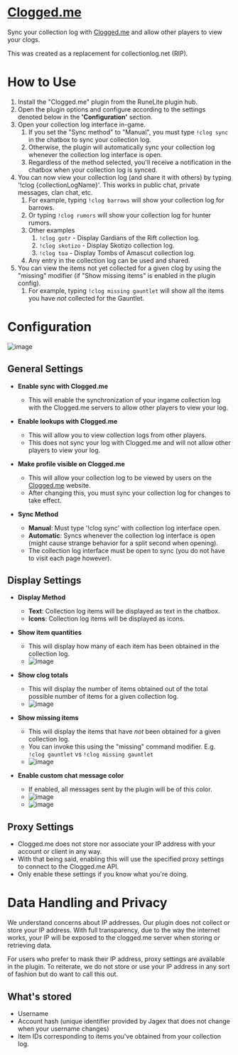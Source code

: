 # [Clogged.me](https://Clogged.me)
Sync your collection log with [Clogged.me](https://Clogged.me) and allow other players to view your clogs.

This was created as a replacement for collectionlog.net (RIP).

# How to Use
1. Install the "Clogged.me" plugin from the RuneLite plugin hub.
2. Open the plugin options and configure according to the settings denoted below in the **'Configuration'** section.
3. Open your collection log interface in-game.
   1. If you set the "Sync method" to "Manual", you must type `!clog sync` in the chatbox to sync your collection log.
   2. Otherwise, the plugin will automatically sync your collection log whenever the collection log interface is open.
   3. Regardless of the method selected, you'll receive a notification in the chatbox when your collection log is synced.
4. You can now view your collection log (and share it with others) by typing '!clog {collectionLogName}'. This works in public chat, private messages, clan chat, etc.
   1. For example, typing `!clog barrows` will show your collection log for barrows.
   2. Or typing `!clog rumors` will show your collection log for hunter rumors.
   3. Other examples
      1. `!clog gotr` - Display Gardians of the Rift collection log.
      2. `!clog skotizo` - Display Skotizo collection log.
      3. `!clog toa` - Display Tombs of Amascut collection log.
   4. Any entry in the collection log can be used and shared.
5. You can view the items not yet collected for a given clog by using the "missing" modifier (if "Show missing items" is enabled in the plugin config).
   1. For example, typing `!clog missing gauntlet` will show all the items you have *not* collected for the Gauntlet.
      
# Configuration
![image](https://github.com/user-attachments/assets/a39416de-51c5-4388-a74c-de206181ddef)

## General Settings

- **Enable sync with Clogged.me**
  - This will enable the synchronization of your ingame collection log with the Clogged.me servers to allow other players to view your log.

- **Enable lookups with Clogged.me**
  - This will allow you to view collection logs from other players.
  - This does not sync your log with Clogged.me and will not allow other players to view your log.
 
- **Make profile visible on Clogged.me**
  - This will allow your collection log to be viewed by users on the [Clogged.me](https://Clogged.me) website.
  - After changing this, you must sync your collection log for changes to take effect.
 
- **Sync Method**
    - **Manual**: Must type '!clog sync' with collection log interface open.
    - **Automatic**: Syncs whenever the collection log interface is open (might cause strange behavior for a split second when opening).
    - The collection log interface must be open to sync (you do not have to visit each page however).
 
## Display Settings

 - **Display Method**
    - **Text**: Collection log items will be displayed as text in the chatbox.
    - **Icons**: Collection log items will be displayed as icons.
  
- **Show item quantities**
  - This will display how many of each item has been obtained in the collection log.
  - ![image](https://github.com/user-attachments/assets/051caf8e-27f7-4212-9009-aee21425e1ac)

 
- **Show clog totals**
  - This will display the number of items obtained out of the total possible number of items for a given collection log.
  - ![image](https://github.com/user-attachments/assets/014f4e52-0f9c-4b89-a95f-845124d7b956)

- **Show missing items**
  - This will display the items that have *not* been obtained for a given collection log.
  - You can invoke this using the "missing" command modifier. E.g. `!clog gauntlet` vs `!clog missing gauntlet`
  - ![image](https://github.com/user-attachments/assets/fa2de8b6-5fa3-4a22-bb24-2d4b399071f3)
 
- **Enable custom chat message color**
  - If enabled, all messages sent by the plugin will be of this color.
  - ![image](https://github.com/user-attachments/assets/dda7f21c-0b30-4029-9a74-6247c12ad4f2)
  - ![image](https://github.com/user-attachments/assets/cab0ae7c-ac48-45a9-bff5-7d03765cc2bd)
 
## Proxy Settings
 - Clogged.me does not store nor associate your IP address with your account or client in any way.
 - With that being said, enabling this will use the specified proxy settings to connect to the Clogged.me API.
 - Only enable these settings if you know what you're doing.
 
# Data Handling and Privacy

We understand concerns about IP addresses. Our plugin does not collect or store your IP address. With full transparency, due to the way the internet works, your IP will be exposed to the clogged.me server when storing or retrieving data.

For users who prefer to mask their IP address, proxy settings are available in the plugin. To reiterate, we do not store or use your IP address in any sort of fashion but do want to call this out.

## What's stored
- Username
- Account hash (unique identifier provided by Jagex that does not change when your username changes)
- Item IDs corresponding to items you've obtained from your collection log.
  
